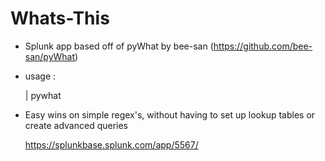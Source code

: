 # Whats-This
- Splunk app based off of pyWhat by bee-san (https://github.com/bee-san/pyWhat)

- usage : <search> | pywhat
  
- Easy wins on simple regex's, without having to set up lookup tables or create advanced queries

  https://splunkbase.splunk.com/app/5567/
